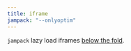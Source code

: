 ```yaml
---
title: iframe
jampack: "--onlyoptim"
---
```


`jampack` lazy load iframes [below the fold](/features/optimize-above-the-fold).

